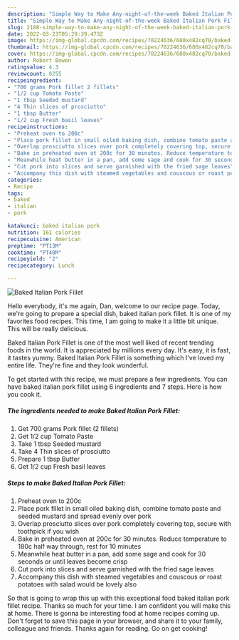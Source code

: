 ```yaml
---
description: "Simple Way to Make Any-night-of-the-week Baked Italian Pork Fillet"
title: "Simple Way to Make Any-night-of-the-week Baked Italian Pork Fillet"
slug: 2108-simple-way-to-make-any-night-of-the-week-baked-italian-pork-fillet
date: 2022-03-23T05:29:39.473Z
image: https://img-global.cpcdn.com/recipes/70224636/680x482cq70/baked-italian-pork-fillet-recipe-main-photo.jpg
thumbnail: https://img-global.cpcdn.com/recipes/70224636/680x482cq70/baked-italian-pork-fillet-recipe-main-photo.jpg
cover: https://img-global.cpcdn.com/recipes/70224636/680x482cq70/baked-italian-pork-fillet-recipe-main-photo.jpg
author: Robert Bowen
ratingvalue: 4.3
reviewcount: 8255
recipeingredient:
- "700 grams Pork fillet 2 fillets"
- "1/2 cup Tomato Paste"
- "1 tbsp Seeded mustard"
- "4 Thin slices of prosciutto"
- "1 tbsp Butter"
- "1/2 cup Fresh basil leaves"
recipeinstructions:
- "Preheat oven to 200c"
- "Place pork fillet in small oiled baking dish, combine tomato paste and seeded mustard and spread evenly over pork"
- "Overlap prosciutto slices over pork completely covering top, secure with toothpick if you wish"
- "Bake in preheated oven at 200c for 30 minutes. Reduce temperature to 180c half way through, rest for 10 minutes"
- "Meanwhile heat butter in a pan, add some sage and cook for 30 seconds or until leaves become crisp"
- "Cut pork into slices and serve garnished with the fried sage leaves"
- "Accompany this dish with steamed vegetables and couscous or roast potatoes with salad would be lovely also"
categories:
- Recipe
tags:
- baked
- italian
- pork

katakunci: baked italian pork 
nutrition: 161 calories
recipecuisine: American
preptime: "PT13M"
cooktime: "PT40M"
recipeyield: "2"
recipecategory: Lunch

---
```



![Baked Italian Pork Fillet](https://img-global.cpcdn.com/recipes/70224636/680x482cq70/baked-italian-pork-fillet-recipe-main-photo.jpg)

Hello everybody, it's me again, Dan, welcome to our recipe page. Today, we're going to prepare a special dish, baked italian pork fillet. It is one of my favorites food recipes. This time, I am going to make it a little bit unique. This will be really delicious.

Baked Italian Pork Fillet is one of the most well liked of recent trending foods in the world. It is appreciated by millions every day. It's easy, it is fast, it tastes yummy. Baked Italian Pork Fillet is something which I've loved my entire life. They're fine and they look wonderful.




To get started with this recipe, we must prepare a few ingredients. You can have baked italian pork fillet using 6 ingredients and 7 steps. Here is how you cook it.

<!--inarticleads1-->

##### The ingredients needed to make Baked Italian Pork Fillet:

1. Get 700 grams Pork fillet (2 fillets)
1. Get 1/2 cup Tomato Paste
1. Take 1 tbsp Seeded mustard
1. Take 4 Thin slices of prosciutto
1. Prepare 1 tbsp Butter
1. Get 1/2 cup Fresh basil leaves




<!--inarticleads2-->

##### Steps to make Baked Italian Pork Fillet:

1. Preheat oven to 200c
1. Place pork fillet in small oiled baking dish, combine tomato paste and seeded mustard and spread evenly over pork
1. Overlap prosciutto slices over pork completely covering top, secure with toothpick if you wish
1. Bake in preheated oven at 200c for 30 minutes. Reduce temperature to 180c half way through, rest for 10 minutes
1. Meanwhile heat butter in a pan, add some sage and cook for 30 seconds or until leaves become crisp
1. Cut pork into slices and serve garnished with the fried sage leaves
1. Accompany this dish with steamed vegetables and couscous or roast potatoes with salad would be lovely also




So that is going to wrap this up with this exceptional food baked italian pork fillet recipe. Thanks so much for your time. I am confident you will make this at home. There is gonna be interesting food at home recipes coming up. Don't forget to save this page in your browser, and share it to your family, colleague and friends. Thanks again for reading. Go on get cooking!
